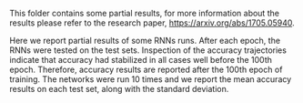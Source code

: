 This folder contains some partial results, for more information about the results please refer to the research paper, https://arxiv.org/abs/1705.05940.

Here we report partial results of some RNNs runs. After each epoch, the RNNs were tested on the test sets. Inspection of the accuracy trajectories indicate that accuracy had stabilized in all cases well before the 100th epoch. Therefore, accuracy results are reported after the 100th epoch of training. The networks were run 10 times and we report the mean accuracy results on each test set, along with the standard deviation.
